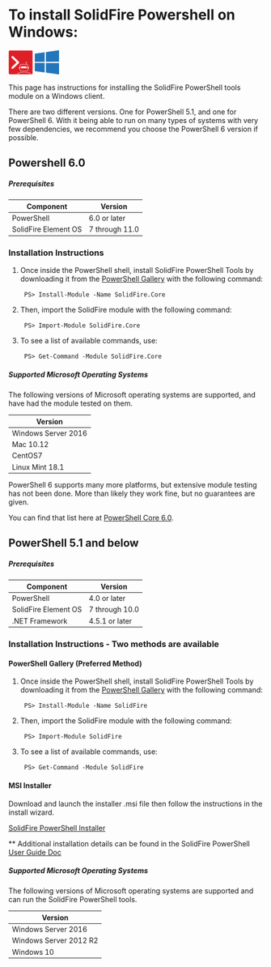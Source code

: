 # To install SolidFire Powershell on Windows:

![solidfire-powershell-logo](../../Install/product.png)   ![windows-logo](windows10-logo-small.png)

This page has instructions for installing the SolidFire PowerShell tools module on a Windows client. 

There are two different versions. One for PowerShell 5.1, and one for PowerShell 6. With it being able to run on many types of systems with very few dependencies, we recommend you choose the PowerShell 6 version if possible. 

## Powershell 6.0

##### Prerequisites

| Component            | Version          |
|----------------------|------------------|
| PowerShell           | 6.0 or later     |
| SolidFire Element OS | 7 through 11.0   |

### Installation Instructions

1. Once inside the PowerShell shell, install SolidFire PowerShell Tools by downloading it from the [PowerShell Gallery](powershellgallery.com) with the following command:

        PS> Install-Module -Name SolidFire.Core

1. Then, import the SolidFire module with the following command:

        PS> Import-Module SolidFire.Core

1. To see a list of available commands, use:

        PS> Get-Command -Module SolidFire.Core

##### Supported Microsoft Operating Systems

The following versions of Microsoft operating systems are supported, and have had the module tested on them.

| Version                |
|------------------------|
| Windows Server 2016    |
| Mac 10.12              |
| CentOS7                |
| Linux Mint 18.1        |

PowerShell 6 supports many more platforms, but extensive module testing has not been done. More than likely they work fine, but no guarantees are given.

You can find that list here at [PowerShell Core 6.0](https://blogs.msdn.microsoft.com/powershell/2018/01/10/powershell-core-6-0-generally-available-ga-and-supported/).



## PowerShell 5.1 and below

##### Prerequisites

| Component            | Version          |
|----------------------|------------------|
| PowerShell           | 4.0 or later     |
| SolidFire Element OS | 7 through 10.0   |
| .NET Framework       | 4.5.1 or later   |

### Installation Instructions - Two methods are available

#### PowerShell Gallery (Preferred Method)

1. Once inside the PowerShell shell, install SolidFire PowerShell Tools by downloading it from the [PowerShell Gallery](powershellgallery.com) with the following command:

        PS> Install-Module -Name SolidFire

1. Then, import the SolidFire module with the following command:

        PS> Import-Module SolidFire

1. To see a list of available commands, use:

        PS> Get-Command -Module SolidFire


#### MSI Installer

Download and launch the installer .msi file then follow the instructions in the install wizard. 

[SolidFire PowerShell Installer](https://github.com/solidfire/PowerShell/raw/master/Install/SolidFire_PowerShell_1_5_0_119-install.msi) 

** Additional installation details can be found in the SolidFire PowerShell [User Guide Doc](https://github.com/solidfire/PowerShell/blob/master/Install/NetApp_SolidFire_PowerShell_Tools_v1.5_User_Guide.pdf)

##### Supported Microsoft Operating Systems

The following versions of Microsoft operating systems are supported and can run the SolidFire PowerShell tools.

| Version                |
|------------------------|
| Windows Server 2016    |
| Windows Server 2012 R2 |
| Windows 10             |

